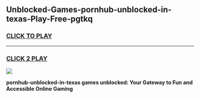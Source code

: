 
## Unblocked-Games-pornhub-unblocked-in-texas-Play-Free-pgtkq
<h3>
<a href="https://premium76.site?title=pornhub-unblocked-in-texas&ref=23A">CLICK TO PLAY</a></h3>
<hr>

<h3>
<a href="https://premium76.site?title=pornhub-unblocked-in-texas&ref=23A">CLICK 2 PLAY</a>
  
</h3>

<a href="https://premium76.site?title=pornhub-unblocked-in-texas&ref=23A"><img src="https://clearcache.store/games.png"></a>


**pornhub-unblocked-in-texas games unblocked: Your Gateway to Fun and Accessible Online Gaming**
